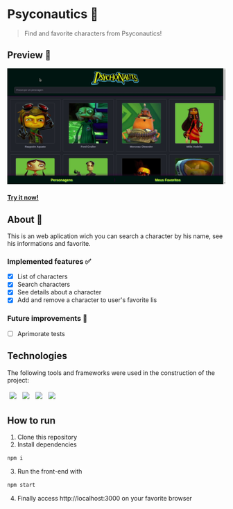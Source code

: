 # Psyconautics 🧠
> Find and favorite characters from Psyconautics!
## Preview 👀
![Psyconautics preview](/assets/psyconautics.gif)
#### [Try it now!](https://psyconautics-challenge.vercel.app)
## About 🔎
This is an web aplication wich you can search a character by his name, see his informations and favorite.
### Implemented features ✅
- [x] List of characters
- [x] Search characters
- [x] See details about a character
- [x] Add and remove a character to user's favorite lis
### Future improvements 🔮
- [ ] Aprimorate tests
## Technologies
The following tools and frameworks were used in the construction of the project:<br>
<p>
  <img style='margin: 5px;' src='https://img.shields.io/badge/styled-components%20-%2320232a.svg?&style=for-the-badge&color=b8679e&logo=styled-components&logoColor=%3a3a3a'>
  <img style='margin: 5px;' src='https://img.shields.io/badge/axios%20-%2320232a.svg?&style=for-the-badge&color=informational'>
  <img style='margin: 5px;' src="https://img.shields.io/badge/react-app%20-%2320232a.svg?&style=for-the-badge&color=60ddf9&logo=react&logoColor=%2361DAFB"/>
  <img style='margin: 5px;' src="https://img.shields.io/badge/react_route%20-%2320232a.svg?&style=for-the-badge&logo=react&logoColor=%2361DAFB"/>
</p>

## How to run

1. Clone this repository
2. Install dependencies
```bash
npm i
```
3. Run the front-end with
```bash
npm start
```
4. Finally access http://localhost:3000 on your favorite browser 
